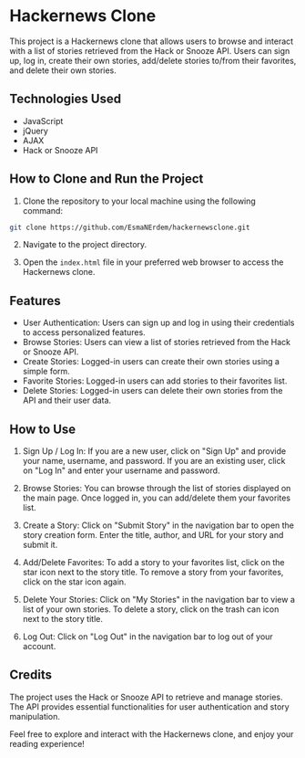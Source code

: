 # Hackernews Clone

This project is a Hackernews clone that allows users to browse and interact with a list of stories retrieved from the Hack or Snooze API. Users can sign up, log in, create their own stories, add/delete stories to/from their favorites, and delete their own stories.

## Technologies Used

- JavaScript
- jQuery
- AJAX
- Hack or Snooze API

## How to Clone and Run the Project

1. Clone the repository to your local machine using the following command:

```bash
git clone https://github.com/EsmaNErdem/hackernewsclone.git
```

2. Navigate to the project directory.

3. Open the `index.html` file in your preferred web browser to access the Hackernews clone.

## Features

- User Authentication: Users can sign up and log in using their credentials to access personalized features.
- Browse Stories: Users can view a list of stories retrieved from the Hack or Snooze API.
- Create Stories: Logged-in users can create their own stories using a simple form.
- Favorite Stories: Logged-in users can add stories to their favorites list.
- Delete Stories: Logged-in users can delete their own stories from the API and their user data.

## How to Use

1. Sign Up / Log In: If you are a new user, click on "Sign Up" and provide your name, username, and password. If you are an existing user, click on "Log In" and enter your username and password.

2. Browse Stories: You can browse through the list of stories displayed on the main page. Once logged in, you can add/delete them your favorites list.

3. Create a Story: Click on "Submit Story" in the navigation bar to open the story creation form. Enter the title, author, and URL for your story and submit it.

4. Add/Delete Favorites: To add a story to your favorites list, click on the star icon next to the story title. To remove a story from your favorites, click on the star icon again.

5. Delete Your Stories: Click on "My Stories" in the navigation bar to view a list of your own stories. To delete a story, click on the trash can icon next to the story title.

6. Log Out: Click on "Log Out" in the navigation bar to log out of your account.

## Credits

The project uses the Hack or Snooze API to retrieve and manage stories. The API provides essential functionalities for user authentication and story manipulation.

Feel free to explore and interact with the Hackernews clone, and enjoy your reading experience!
